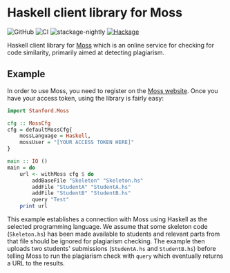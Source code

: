 # Haskell client library for Moss

![GitHub](https://img.shields.io/github/license/mbg/moss)
![CI](https://github.com/mbg/moss/workflows/CI/badge.svg)
![stackage-nightly](https://github.com/mbg/moss/workflows/stackage-nightly/badge.svg)
[![Hackage](https://img.shields.io/hackage/v/moss)](https://hackage.haskell.org/package/moss)

Haskell client library for [Moss](https://theory.stanford.edu/~aiken/moss/) which is an online service for checking for code similarity, primarily aimed at detecting plagiarism. 

## Example

In order to use Moss, you need to register on the [Moss website](https://theory.stanford.edu/~aiken/moss/). Once you have your access token, using the library is fairly easy:

```haskell
import Stanford.Moss

cfg :: MossCfg
cfg = defaultMossCfg{
    mossLanguage = Haskell,
    mossUser = "[YOUR ACCESS TOKEN HERE]"
}

main :: IO ()
main = do
    url <- withMoss cfg $ do
        addBaseFile "Skeleton" "Skeleton.hs"
        addFile "StudentA" "StudentA.hs"
        addFile "StudentB" "StudentB.hs"
        query "Test"
    print url
```

This example establishes a connection with Moss using Haskell as the selected programming language. We assume that some skeleton code (`Skeleton.hs`) has been made available to students and relevant parts from that file should be ignored for plagiarism checking. The example then uploads two students' submissions (`StudentA.hs` and `StudentB.hs`) before telling Moss to run the plagiarism check with `query` which eventually returns a URL to the results.
